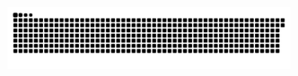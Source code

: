 <picture>
  <source media="(prefers-color-scheme: dark)" srcset="https://raw.githubusercontent.com/MarineHakobyan/MarineHakobyan/e7b31b3b388c87ef0752a15ee2667f659e1d53a2/github-contribution-grid-snake-dark.svg" />
  <source media="(prefers-color-scheme: light)" srcset="https://raw.githubusercontent.com/MarineHakobyan/MarineHakobyan/e7b31b3b388c87ef0752a15ee2667f659e1d53a2/github-contribution-grid-snake.svg" />
  <img alt="github-snake" src="https://raw.githubusercontent.com/MarineHakobyan/MarineHakobyan/e7b31b3b388c87ef0752a15ee2667f659e1d53a2/github-contribution-grid-snake-dark.svg" />
</picture>
